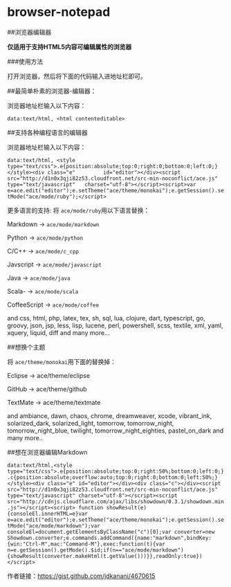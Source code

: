 # browser-notepad

##浏览器编辑器

**仅适用于支持HTML5内容可编辑属性的浏览器**

###使用方法

打开浏览器，然后将下面的代码输入进地址栏即可。

##最简单朴素的浏览器-编辑器：

浏览器地址栏输入以下内容：

`data:text/html, <html contenteditable>`

##支持各种编程语言的编辑器

浏览器地址栏输入以下内容：

`data:text/html, <style type="text/css">.e{position:absolute;top:0;right:0;bottom:0;left:0;}</style><div class="e"         id="editor"></div><script src="http://d1n0x3qji82z53.cloudfront.net/src-min-noconflict/ace.js" type="text/javascript"   charset="utf-8"></script><script>var e=ace.edit("editor");e.setTheme("ace/theme/monokai");e.getSession().setMode("ace/mode/ruby");</script>`


更多语言的支持: 将  `ace/mode/ruby`用以下语言替换：

Markdown -> `ace/mode/markdown`

Python -> `ace/mode/python`

C/C++ -> `ace/mode/c_cpp`

Javscript -> `ace/mode/javascript`

Java -> `ace/mode/java`

Scala- -> `ace/mode/scala`

CoffeeScript -> `ace/mode/coffee`

and 
css, html, php, latex, 
tex, sh, sql, lua, clojure, dart, typescript, go, groovy, json, jsp, less, lisp, 
lucene, perl, powershell, scss, textile, xml, yaml, xquery, liquid, diff and many more...



##想换个主题



 将  `ace/theme/monokai`用下面的替换掉：

Eclipse -> ace/theme/eclipse

GitHub -> ace/theme/github

TextMate -> ace/theme/textmate

and 
ambiance, dawn, chaos, chrome, dreamweaver, xcode, vibrant_ink, solarized_dark, solarized_light, tomorrow, tomorrow_night, tomorrow_night_blue, 
twilight, tomorrow_night_eighties, pastel_on_dark and many more..

 
 ##想在浏览器编辑Markdown
 
<!-- If you want a markdown converter use this : !-->
`data:text/html,<style type="text/css">.e{position:absolute;top:0;right:50%;bottom:0;left:0;} .c{position:absolute;overflow:auto;top:0;right:0;bottom:0;left:50%;}</style><div class="e" id="editor"></div><div class="c"></div><script src="http://d1n0x3qji82z53.cloudfront.net/src-min-noconflict/ace.js" type="text/javascript" charset="utf-8"></script><script src="http://cdnjs.cloudflare.com/ajax/libs/showdown/0.3.1/showdown.min.js"></script><script> function showResult(e){consoleEl.innerHTML=e}var e=ace.edit("editor");e.setTheme("ace/theme/monokai");e.getSession().setMode("ace/mode/markdown");var consoleEl=document.getElementsByClassName("c")[0];var converter=new Showdown.converter;e.commands.addCommand({name:"markdown",bindKey:{win:"Ctrl-M",mac:"Command-M"},exec:function(t){var n=e.getSession().getMode().$id;if(n=="ace/mode/markdown"){showResult(converter.makeHtml(t.getValue()))}},readOnly:true})</script>`
<!-- Press Ctrl+M or Command+M to convert your markdown code to html :) -->


作者链接：<https://gist.github.com/jdkanani/4670615>
